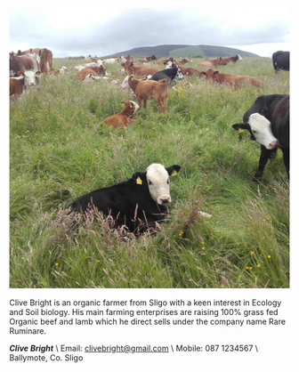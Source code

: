 ![Some Cows](/images/cowmeeting-square.jpeg)

Clive Bright is an organic farmer from Sligo with a keen interest in Ecology and Soil biology. His main farming enterprises are raising 100% grass fed Organic beef and lamb which he direct sells under the company name Rare Ruminare.

***Clive Bright*** \\
Email: clivebright@gmail.com \\
Mobile: 087 1234567 \\
Ballymote, Co. Sligo

